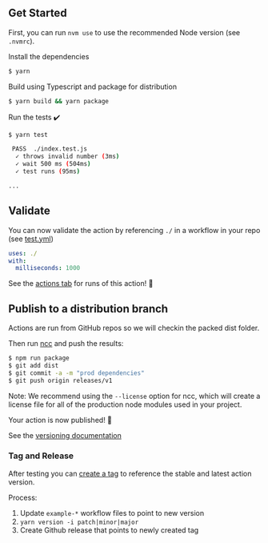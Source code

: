 ## Get Started

First, you can run `nvm use` to use the recommended Node version (see `.nvmrc`).

Install the dependencies

```bash
$ yarn
```

Build using Typescript and package for distribution

```bash
$ yarn build && yarn package
```

Run the tests :heavy_check_mark:

```bash
$ yarn test

 PASS  ./index.test.js
  ✓ throws invalid number (3ms)
  ✓ wait 500 ms (504ms)
  ✓ test runs (95ms)

...
```

## Validate

You can now validate the action by referencing `./` in a workflow in your repo (see [test.yml](.github/workflows/test.yml))

```yaml
uses: ./
with:
  milliseconds: 1000
```

See the [actions tab](https://github.com/Trampoline-CX/action-turbo-changed/actions) for runs of this action! :rocket:

## Publish to a distribution branch

Actions are run from GitHub repos so we will checkin the packed dist folder.

Then run [ncc](https://github.com/zeit/ncc) and push the results:

```bash
$ npm run package
$ git add dist
$ git commit -a -m "prod dependencies"
$ git push origin releases/v1
```

Note: We recommend using the `--license` option for ncc, which will create a license file for all of the production node modules used in your project.

Your action is now published! :rocket:

See the [versioning documentation](https://github.com/actions/toolkit/blob/master/docs/action-versioning.md)

### Tag and Release

After testing you can [create a tag](https://github.com/actions/toolkit/blob/master/docs/action-versioning.md) to reference the stable and latest action version.

Process:

1. Update `example-*` workflow files to point to new version
2. `yarn version -i patch|minor|major`
3. Create Github release that points to newly created tag
